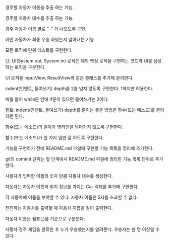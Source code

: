 경주할 자동차 이름을 추출 하는 기능.

경주할 자동차 대수를 추출 하는 기능.

경주 자동차 이름 별로 "-" 가 나오도록 구현.

어떤 자동차가 최종 우승 하였는지 알아내는 기능

모든 로직에 단위 테스트를 구현한다. 

단, UI(System.out, System.in) 로직은 제외
핵심 로직을 구현하는 코드와 UI를 담당하는 로직을 구분한다.

UI 로직을 InputView, ResultView와 같은 클래스를 추가해 분리한다.

indent(인덴트, 들여쓰기) depth를 2를 넘지 않도록 구현한다. 1까지만 허용한다.

예를 들어 while문 안에 if문이 있으면 들여쓰기는 2이다.

힌트: indent(인덴트, 들여쓰기) depth를 줄이는 좋은 방법은 함수(또는 메소드)를 분리하면 된다.

함수(또는 메소드)의 길이가 15라인을 넘어가지 않도록 구현한다.

함수(또는 메소드)가 한 가지 일만 잘 하도록 구현한다.

기능을 구현하기 전에 README.md 파일에 구현할 기능 목록을 정리해 추가한다.

git의 commit 단위는 앞 단계에서 README.md 파일에 정리한 기능 목록 단위로 추가한다.

사용자가 입력한 이름의 숫자 만큼 자동차 대수를 생성한다.

자동차는 자동차 이름과 위치 정보를 가지는 Car 객체를 추가해 구현한다.

각 자동차에 이름을 부여할 수 있다. 자동차 이름은 5자를 초과할 수 없다.

전진하는 자동차를 출력할 때 자동차 이름을 같이 출력한다.

자동차 이름은 쉼표(,)를 기준으로 구분한다.

자동차 경주 게임을 완료한 후 누가 우승했는지를 알려준다. 우승자는 한 명 이상일 수 있다.
